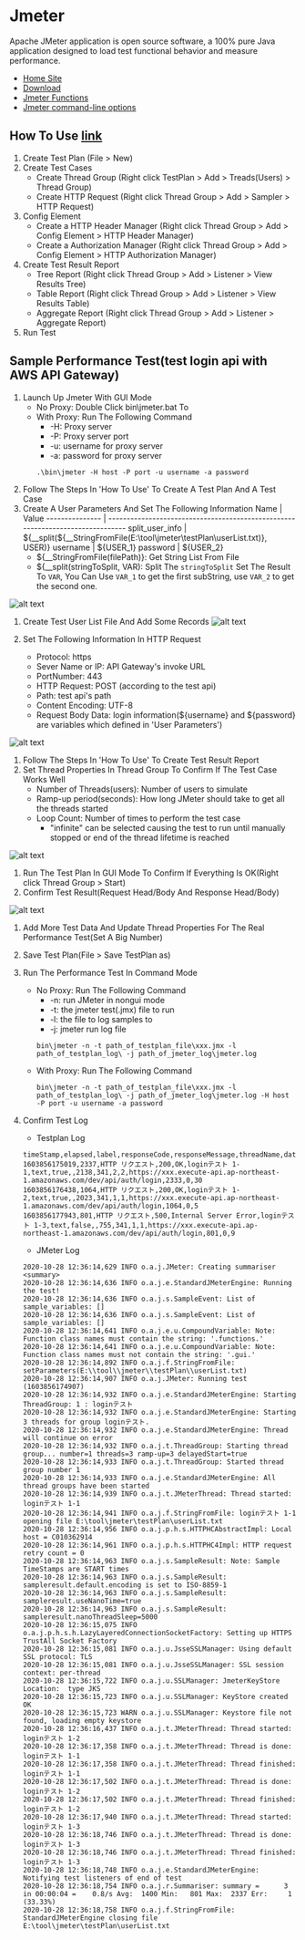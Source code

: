 # Jmeter
Apache JMeter application is open source software, a 100% pure Java application designed to load test functional behavior and measure performance.
* [Home Site](https://jmeter.apache.org/index.html)
* [Download](https://jmeter.apache.org/download_jmeter.cgi)
* [Jmeter Functions](https://jmeter.apache.org/usermanual/functions.html)
* [Jmeter command-line options](https://jmeter.apache.org/usermanual/get-started.html#options)

## How To Use [link](https://qiita.com/atsu_kg/items/1ff4ff13b8f30c3114b1)
1. Create Test Plan (File > New)
1. Create Test Cases
   * Create Thread Group (Right click TestPlan > Add > Treads(Users) > Thread Group)
   * Create HTTP Request (Right click Thread Group > Add > Sampler > HTTP Request)
1. Config Element
   * Create a HTTP Header Manager (Right click Thread Group > Add > Config Element > HTTP Header Manager)
   * Create a Authorization Manager (Right click Thread Group > Add > Config Element > HTTP Authorization Manager)
1. Create Test Result Report
   * Tree Report (Right click Thread Group > Add > Listener > View Results Tree)
   * Table Report (Right click Thread Group > Add > Listener > View Results Table)
   * Aggregate Report (Right click Thread Group > Add > Listener > Aggregate Report)
1. Run Test

## Sample Performance Test(test login api with AWS API Gateway)
1. Launch Up Jmeter With GUI Mode
   * No Proxy: Double Click bin\jmeter.bat To
   * With Proxy: Run The Following Command
      * -H: Proxy server
      * -P: Proxy server port
      * -u: username for proxy server
      * -a: password for proxy server
      ```shell
      .\bin\jmeter -H host -P port -u username -a password
      ```
1. Follow The Steps In 'How To Use' To Create A Test Plan And A Test Case
1. Create A User Parameters And Set The Following Information
Name | Value
--------------- | -------------------------------------------------------------------------------
split_user_info | ${__split(${__StringFromFile(E:\\tool\\jmeter\\testPlan\\userList.txt)}, USER)}
username        | ${USER_1}
password        | ${USER_2}
   * ${__StringFromFile(filePath)}: Get String List From File
   * ${__split(stringToSplit, VAR): Split The `stringToSplit` Set The Result To `VAR`, You Can Use `VAR_1` to get the first subString, use `VAR_2` to get the second one.

![alt text](https://github.com/kohougen/CICD_Knowledge/blob/master/2_Performance_Test/1_Jmeter/User_Parameters.png)

1. Create Test User List File And Add Some Records 
![alt text](https://github.com/kohougen/CICD_Knowledge/blob/master/2_Performance_Test/1_Jmeter/userList.png)

1. Set The Following Information In HTTP Request
   * Protocol: https
   * Sever Name or IP: API Gateway's invoke URL
   * PortNumber: 443
   * HTTP Request: POST (according to the test api)
   * Path: test api's path
   * Content Encoding: UTF-8
   * Request Body Data: login information(${username} and ${password} are variables which defined in 'User Parameters')

![alt text](https://github.com/kohougen/CICD_Knowledge/blob/master/2_Performance_Test/1_Jmeter/HTTP_Request.png)

1. Follow The Steps In 'How To Use' To Create Test Result Report
1. Set Thread Properties In Thread Group To Confirm If The Test Case Works Well
   * Number of Threads(users): Number of users to simulate
   * Ramp-up period(seconds): How long JMeter should take to get all the threads started
   * Loop Count: Number of times to perform the test case
     * "infinite" can be selected causing the test to run until manually stopped or end of the thread lifetime is reached

![alt text](https://github.com/kohougen/CICD_Knowledge/blob/master/2_Performance_Test/1_Jmeter/ThreadGroup.png)

1. Run The Test Plan In GUI Mode To Confirm If Everything Is OK(Right click Thread Group > Start)
1. Confirm Test Result(Request Head/Body And Response Head/Body)

![alt text](https://github.com/kohougen/CICD_Knowledge/blob/master/2_Performance_Test/1_Jmeter/Test_Result.png)

1. Add More Test Data And Update Thread Properties For The Real Performance Test(Set A Big Number)
1. Save Test Plan(File > Save TestPlan as)
1. Run The Performance Test In Command Mode
   * No Proxy: Run The Following Command
      * -n: run JMeter in nongui mode
      * -t: the jmeter test(.jmx) file to run
      * -l: the file to log samples to
      * -j: jmeter run log file
      ```shell
      bin\jmeter -n -t path_of_testplan_file\xxx.jmx -l path_of_testplan_log\ -j path_of_jmeter_log\jmeter.log
      ```
   * With Proxy: Run The Following Command
      ```shell
      bin\jmeter -n -t path_of_testplan_file\xxx.jmx -l path_of_testplan_log\ -j path_of_jmeter_log\jmeter.log -H host -P port -u username -a password
      ```
1. Confirm Test Log
   * Testplan Log
   ```log
   timeStamp,elapsed,label,responseCode,responseMessage,threadName,dataType,success,failureMessage,bytes,sentBytes,grpThreads,allThreads,URL,Latency,IdleTime,Connect
   1603856175019,2337,HTTP リクエスト,200,OK,loginテスト 1-1,text,true,,2138,341,2,2,https://xxx.execute-api.ap-northeast-1.amazonaws.com/dev/api/auth/login,2333,0,30
   1603856176438,1064,HTTP リクエスト,200,OK,loginテスト 1-2,text,true,,2023,341,1,1,https://xxx.execute-api.ap-northeast-1.amazonaws.com/dev/api/auth/login,1064,0,5
   1603856177943,801,HTTP リクエスト,500,Internal Server Error,loginテスト 1-3,text,false,,755,341,1,1,https://xxx.execute-api.ap-northeast-1.amazonaws.com/dev/api/auth/login,801,0,9
   ```

   * JMeter Log
   ```log
   2020-10-28 12:36:14,629 INFO o.a.j.JMeter: Creating summariser <summary>
   2020-10-28 12:36:14,636 INFO o.a.j.e.StandardJMeterEngine: Running the test!
   2020-10-28 12:36:14,636 INFO o.a.j.s.SampleEvent: List of sample_variables: []
   2020-10-28 12:36:14,636 INFO o.a.j.s.SampleEvent: List of sample_variables: []
   2020-10-28 12:36:14,641 INFO o.a.j.e.u.CompoundVariable: Note: Function class names must contain the string: '.functions.'
   2020-10-28 12:36:14,641 INFO o.a.j.e.u.CompoundVariable: Note: Function class names must not contain the string: '.gui.'
   2020-10-28 12:36:14,892 INFO o.a.j.f.StringFromFile: setParameters(E:\\tool\\jmeter\\testPlan\\userList.txt)
   2020-10-28 12:36:14,907 INFO o.a.j.JMeter: Running test (1603856174907)
   2020-10-28 12:36:14,932 INFO o.a.j.e.StandardJMeterEngine: Starting ThreadGroup: 1 : loginテスト
   2020-10-28 12:36:14,932 INFO o.a.j.e.StandardJMeterEngine: Starting 3 threads for group loginテスト.
   2020-10-28 12:36:14,932 INFO o.a.j.e.StandardJMeterEngine: Thread will continue on error
   2020-10-28 12:36:14,932 INFO o.a.j.t.ThreadGroup: Starting thread group... number=1 threads=3 ramp-up=3 delayedStart=true
   2020-10-28 12:36:14,933 INFO o.a.j.t.ThreadGroup: Started thread group number 1
   2020-10-28 12:36:14,933 INFO o.a.j.e.StandardJMeterEngine: All thread groups have been started
   2020-10-28 12:36:14,939 INFO o.a.j.t.JMeterThread: Thread started: loginテスト 1-1
   2020-10-28 12:36:14,941 INFO o.a.j.f.StringFromFile: loginテスト 1-1 opening file E:\tool\jmeter\testPlan\userList.txt
   2020-10-28 12:36:14,956 INFO o.a.j.p.h.s.HTTPHCAbstractImpl: Local host = C010362914
   2020-10-28 12:36:14,961 INFO o.a.j.p.h.s.HTTPHC4Impl: HTTP request retry count = 0
   2020-10-28 12:36:14,963 INFO o.a.j.s.SampleResult: Note: Sample TimeStamps are START times
   2020-10-28 12:36:14,963 INFO o.a.j.s.SampleResult: sampleresult.default.encoding is set to ISO-8859-1
   2020-10-28 12:36:14,963 INFO o.a.j.s.SampleResult: sampleresult.useNanoTime=true
   2020-10-28 12:36:14,963 INFO o.a.j.s.SampleResult: sampleresult.nanoThreadSleep=5000
   2020-10-28 12:36:15,075 INFO o.a.j.p.h.s.h.LazyLayeredConnectionSocketFactory: Setting up HTTPS TrustAll Socket Factory
   2020-10-28 12:36:15,081 INFO o.a.j.u.JsseSSLManager: Using default SSL protocol: TLS
   2020-10-28 12:36:15,081 INFO o.a.j.u.JsseSSLManager: SSL session context: per-thread
   2020-10-28 12:36:15,722 INFO o.a.j.u.SSLManager: JmeterKeyStore Location:  type JKS
   2020-10-28 12:36:15,723 INFO o.a.j.u.SSLManager: KeyStore created OK
   2020-10-28 12:36:15,723 WARN o.a.j.u.SSLManager: Keystore file not found, loading empty keystore
   2020-10-28 12:36:16,437 INFO o.a.j.t.JMeterThread: Thread started: loginテスト 1-2
   2020-10-28 12:36:17,358 INFO o.a.j.t.JMeterThread: Thread is done: loginテスト 1-1
   2020-10-28 12:36:17,358 INFO o.a.j.t.JMeterThread: Thread finished: loginテスト 1-1
   2020-10-28 12:36:17,502 INFO o.a.j.t.JMeterThread: Thread is done: loginテスト 1-2
   2020-10-28 12:36:17,502 INFO o.a.j.t.JMeterThread: Thread finished: loginテスト 1-2
   2020-10-28 12:36:17,940 INFO o.a.j.t.JMeterThread: Thread started: loginテスト 1-3
   2020-10-28 12:36:18,746 INFO o.a.j.t.JMeterThread: Thread is done: loginテスト 1-3
   2020-10-28 12:36:18,746 INFO o.a.j.t.JMeterThread: Thread finished: loginテスト 1-3
   2020-10-28 12:36:18,748 INFO o.a.j.e.StandardJMeterEngine: Notifying test listeners of end of test
   2020-10-28 12:36:18,754 INFO o.a.j.r.Summariser: summary =      3 in 00:00:04 =    0.8/s Avg:  1400 Min:   801 Max:  2337 Err:     1 (33.33%)
   2020-10-28 12:36:18,758 INFO o.a.j.f.StringFromFile: StandardJMeterEngine closing file E:\tool\jmeter\testPlan\userList.txt
   ```